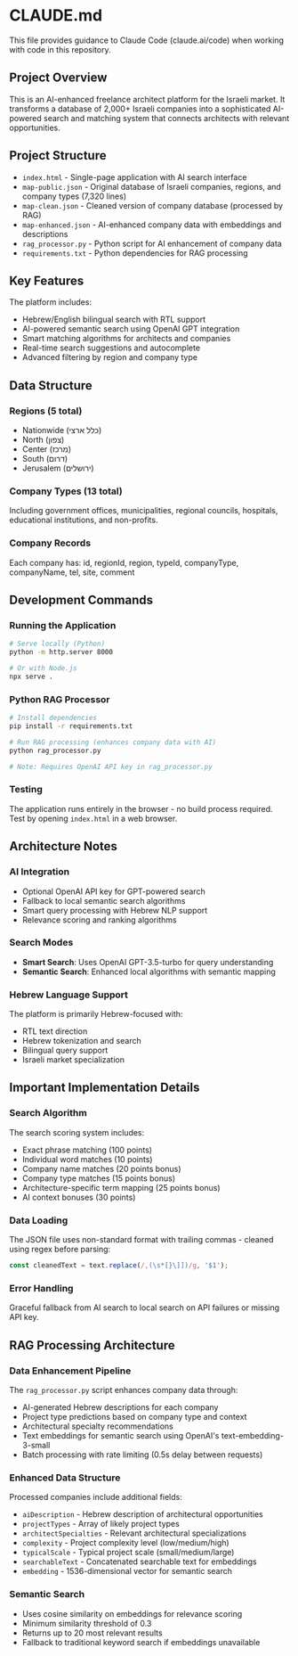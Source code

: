 # CLAUDE.md

This file provides guidance to Claude Code (claude.ai/code) when working with code in this repository.

## Project Overview

This is an AI-enhanced freelance architect platform for the Israeli market. It transforms a database of 2,000+ Israeli companies into a sophisticated AI-powered search and matching system that connects architects with relevant opportunities.

## Project Structure

- `index.html` - Single-page application with AI search interface
- `map-public.json` - Original database of Israeli companies, regions, and company types (7,320 lines)
- `map-clean.json` - Cleaned version of company database (processed by RAG)
- `map-enhanced.json` - AI-enhanced company data with embeddings and descriptions
- `rag_processor.py` - Python script for AI enhancement of company data
- `requirements.txt` - Python dependencies for RAG processing

## Key Features

The platform includes:
- Hebrew/English bilingual search with RTL support
- AI-powered semantic search using OpenAI GPT integration
- Smart matching algorithms for architects and companies
- Real-time search suggestions and autocomplete
- Advanced filtering by region and company type

## Data Structure

### Regions (5 total)
- Nationwide (כלל ארצי)
- North (צפון) 
- Center (מרכז)
- South (דרום)
- Jerusalem (ירושלים)

### Company Types (13 total)
Including government offices, municipalities, regional councils, hospitals, educational institutions, and non-profits.

### Company Records
Each company has: id, regionId, region, typeId, companyType, companyName, tel, site, comment

## Development Commands

### Running the Application
```bash
# Serve locally (Python)
python -m http.server 8000

# Or with Node.js
npx serve .
```

### Python RAG Processor
```bash
# Install dependencies
pip install -r requirements.txt

# Run RAG processing (enhances company data with AI)
python rag_processor.py

# Note: Requires OpenAI API key in rag_processor.py
```

### Testing
The application runs entirely in the browser - no build process required. Test by opening `index.html` in a web browser.

## Architecture Notes

### AI Integration
- Optional OpenAI API key for GPT-powered search
- Fallback to local semantic search algorithms
- Smart query processing with Hebrew NLP support
- Relevance scoring and ranking algorithms

### Search Modes
- **Smart Search**: Uses OpenAI GPT-3.5-turbo for query understanding
- **Semantic Search**: Enhanced local algorithms with semantic mapping

### Hebrew Language Support
The platform is primarily Hebrew-focused with:
- RTL text direction
- Hebrew tokenization and search
- Bilingual query support
- Israeli market specialization

## Important Implementation Details

### Search Algorithm
The search scoring system includes:
- Exact phrase matching (100 points)
- Individual word matches (10 points)
- Company name matches (20 points bonus)
- Company type matches (15 points bonus) 
- Architecture-specific term mapping (25 points bonus)
- AI context bonuses (30 points)

### Data Loading
The JSON file uses non-standard format with trailing commas - cleaned using regex before parsing:
```javascript
const cleanedText = text.replace(/,(\s*[}\]])/g, '$1');
```

### Error Handling
Graceful fallback from AI search to local search on API failures or missing API key.

## RAG Processing Architecture

### Data Enhancement Pipeline
The `rag_processor.py` script enhances company data through:
- AI-generated Hebrew descriptions for each company
- Project type predictions based on company type and context
- Architectural specialty recommendations
- Text embeddings for semantic search using OpenAI's text-embedding-3-small
- Batch processing with rate limiting (0.5s delay between requests)

### Enhanced Data Structure
Processed companies include additional fields:
- `aiDescription` - Hebrew description of architectural opportunities
- `projectTypes` - Array of likely project types
- `architectSpecialties` - Relevant architectural specializations
- `complexity` - Project complexity level (low/medium/high)
- `typicalScale` - Typical project scale (small/medium/large)
- `searchableText` - Concatenated searchable text for embeddings
- `embedding` - 1536-dimensional vector for semantic search

### Semantic Search
- Uses cosine similarity on embeddings for relevance scoring
- Minimum similarity threshold of 0.3
- Returns up to 20 most relevant results
- Fallback to traditional keyword search if embeddings unavailable